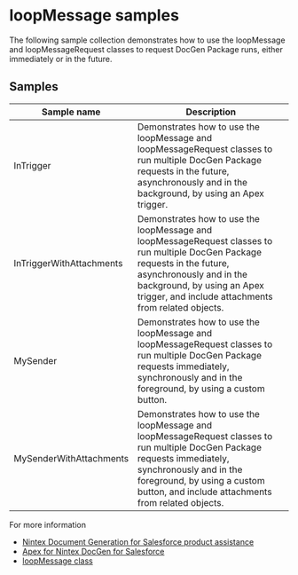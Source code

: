 loopMessage samples
===================

The following sample collection demonstrates how to use the loopMessage and loopMessageRequest classes to request DocGen Package runs, either immediately or in the future.

Samples
-------

Sample name | Description
--- | ---
InTrigger | Demonstrates how to use the loopMessage and loopMessageRequest classes to run multiple DocGen Package requests in the future, asynchronously and in the background, by using an Apex trigger.
InTriggerWithAttachments | Demonstrates how to use the loopMessage and loopMessageRequest classes to run multiple DocGen Package requests in the future, asynchronously and in the background, by using an Apex trigger, and include attachments from related objects.
MySender | Demonstrates how to use the loopMessage and loopMessageRequest classes to run multiple DocGen Package requests immediately, synchronously and in the foreground, by using a custom button.
MySenderWithAttachments | Demonstrates how to use the loopMessage and loopMessageRequest classes to run multiple DocGen Package requests immediately, synchronously and in the foreground, by using a custom button, and include attachments from related objects.

For more information

* [Nintex Document Generation for Salesforce product assistance](https://help.nintex.com/en-US/docgen/docgen-portal.htm)
* [Apex for Nintex DocGen for Salesforce](https://help.nintex.com/en-us/docgen/docservices/Default.htm#cshid=9032)
* [loopMessage class](http://help.nintex.com/en-us/docgen/docservices/Default.htm#cshid=9078)